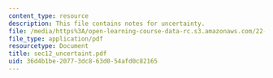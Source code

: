```yaml
---
content_type: resource
description: This file contains notes for uncertainty.
file: /media/https%3A/open-learning-course-data-rc.s3.amazonaws.com/22-38-probability-and-its-applications-to-reliability-quality-control-and-risk-assessment-fall-2005/36d4b1be20773dc863d054afd0c82165_sec12_uncertaint.pdf
file_type: application/pdf
resourcetype: Document
title: sec12_uncertaint.pdf
uid: 36d4b1be-2077-3dc8-63d0-54afd0c82165
---
```

